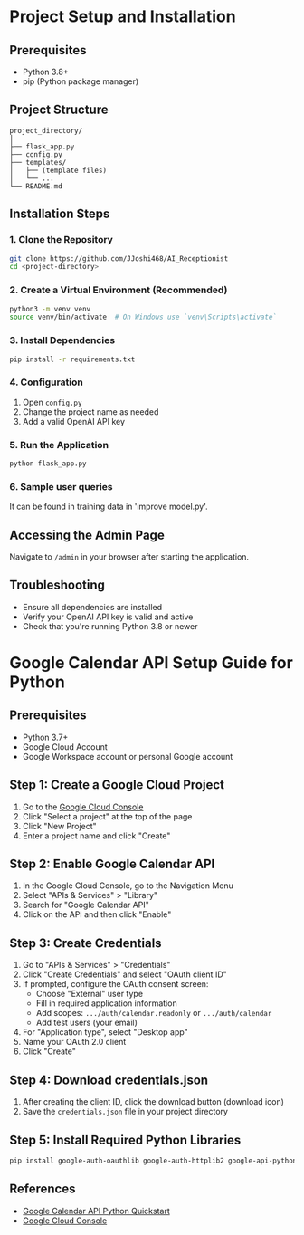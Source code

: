 # Project Setup and Installation

## Prerequisites
- Python 3.8+
- pip (Python package manager)

## Project Structure
```
project_directory/
│
├── flask_app.py
├── config.py
├── templates/
│   ├── (template files)
│   └── ...
└── README.md
```

## Installation Steps

### 1. Clone the Repository
```bash
git clone https://github.com/JJoshi468/AI_Receptionist
cd <project-directory>
```

### 2. Create a Virtual Environment (Recommended)
```bash
python3 -m venv venv
source venv/bin/activate  # On Windows use `venv\Scripts\activate`
```

### 3. Install Dependencies
```bash
pip install -r requirements.txt
```

### 4. Configuration
1. Open `config.py`
2. Change the project name as needed
3. Add a valid OpenAI API key

### 5. Run the Application
```bash
python flask_app.py
```
### 6. Sample user queries
It can be found in training data in 'improve model.py'.

## Accessing the Admin Page
Navigate to `/admin` in your browser after starting the application.

## Troubleshooting
- Ensure all dependencies are installed
- Verify your OpenAI API key is valid and active
- Check that you're running Python 3.8 or newer


# Google Calendar API Setup Guide for Python

## Prerequisites
- Python 3.7+
- Google Cloud Account
- Google Workspace account or personal Google account

## Step 1: Create a Google Cloud Project
1. Go to the [Google Cloud Console](https://console.cloud.google.com/)
2. Click "Select a project" at the top of the page
3. Click "New Project"
4. Enter a project name and click "Create"

## Step 2: Enable Google Calendar API
1. In the Google Cloud Console, go to the Navigation Menu
2. Select "APIs & Services" > "Library"
3. Search for "Google Calendar API"
4. Click on the API and then click "Enable"

## Step 3: Create Credentials
1. Go to "APIs & Services" > "Credentials"
2. Click "Create Credentials" and select "OAuth client ID"
3. If prompted, configure the OAuth consent screen:
   - Choose "External" user type
   - Fill in required application information
   - Add scopes: `.../auth/calendar.readonly` or `.../auth/calendar`
   - Add test users (your email)
4. For "Application type", select "Desktop app"
5. Name your OAuth 2.0 client
6. Click "Create"

## Step 4: Download credentials.json
1. After creating the client ID, click the download button (download icon)
2. Save the `credentials.json` file in your project directory

## Step 5: Install Required Python Libraries
```bash
pip install google-auth-oauthlib google-auth-httplib2 google-api-python-client
```

## References
- [Google Calendar API Python Quickstart](https://developers.google.com/calendar/api/quickstart/python)
- [Google Cloud Console](https://console.cloud.google.com/)

